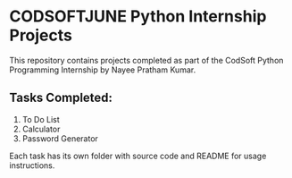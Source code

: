 # CODSOFTJUNE Python Internship Projects

This repository contains projects completed as part of the CodSoft Python Programming Internship by Nayee Pratham Kumar.

## Tasks Completed:
1. To Do List
2. Calculator
3. Password Generator

Each task has its own folder with source code and README for usage instructions.